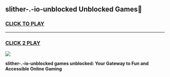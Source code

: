 
## slither-.-io-unblocked Unblocked Games👋
<h3>
<a href="https://news.freeplayer.one?title=slither-.-io-unblocked&ref=16F">CLICK TO PLAY</a></h3>
<hr>

<h3>
<a href="https://news.freeplayer.one?title=slither-.-io-unblocked&ref=16F">CLICK 2 PLAY</a>
  
</h3>

<a href="https://news.freeplayer.one?title=slither-.-io-unblocked&ref=16F/"><img src="https://clearcache.store/games.png"></a>


**slither-.-io-unblocked games unblocked: Your Gateway to Fun and Accessible Online Gaming**
